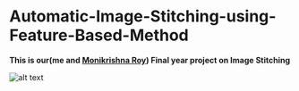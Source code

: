 # Automatic-Image-Stitching-using-Feature-Based-Method

**This is our(me and [Monikrishna Roy](https://github.com/moni-roy/)) Final year project on Image Stitching**

![alt text](/https://github.com/mahbubcseju/Automatic-Image-Stitching-using-Feature-Based-Method-/tree/master/Input%20set%20(After%20enhanced)/to/1.jpg)

